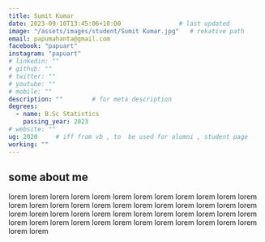 ```yaml
---
title: Sumit Kumar                   
date: 2023-09-10T13:45:06+10:00                # last updated
image: "/assets/images/student/Sumit Kumar.jpg"   # rekative path 
email: papumahanta@gmail.com
facebook: "papuart"        
instagram: "papuart"
# linkedin: ""     
# github: ""              
# twitter: ""
# youtube: ""
# mobile: ""    
description: ""        # for meta description
degrees:
  - name: B.Sc Statistics            
    passing_year: 2023
# website: ""
ug: 2020     # iff from vb , to  be used for alumni , student page   
working: ""
---
```








## some about me
lorem lorem lorem lorem lorem lorem lorem lorem lorem lorem lorem lorem lorem lorem lorem lorem lorem lorem lorem lorem lorem lorem lorem lorem lorem lorem lorem lorem lorem lorem lorem lorem lorem lorem lorem lorem lorem lorem lorem lorem lorem lorem lorem lorem lorem lorem lorem lorem lorem lorem 
